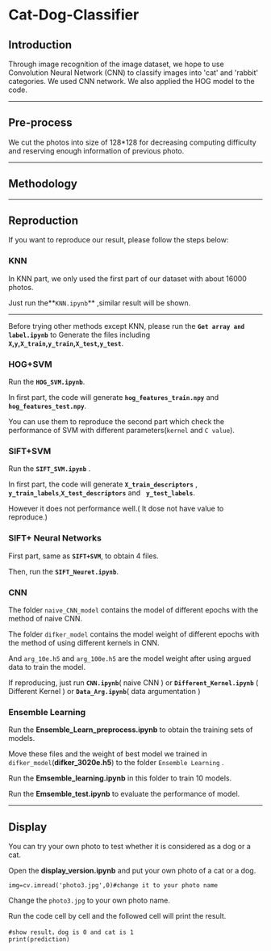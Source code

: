 # Cat-Dog-Classifier

## Introduction

Through image recognition of the image dataset, we hope to use Convolution Neural Network (CNN) to classify images into 'cat' and 'rabbit' categories. We used CNN network. We also applied the HOG model to the code.



---



## Pre-process

We cut the photos into size of 128*128 for decreasing computing difficulty and reserving enough information of previous photo.



---



## Methodology





---





## Reproduction

If you want to reproduce our result, please follow the steps below:

### KNN

In KNN part, we only used the first part of our dataset with about 16000 photos.

Just run the**`KNN.ipynb`** ,similar result will be shown.



---



Before trying other methods except KNN, please run the **`Get array and label.ipynb`**   to Generate the files including **`X`,`y`,`X_train`,`y_train`,`X_test`,`y_test`**.

### HOG+SVM

Run the **`HOG_SVM.ipynb`**.

In first part, the code will generate **`hog_features_train.npy`** and **` hog_features_test.npy`**.

You can use them to reproduce the second part which check the performance of SVM with different parameters(`kernel` and `C value`).

### SIFT+SVM

Run the **`SIFT_SVM.ipynb`** .

In first part, the code will generate **`X_train_descriptors`** , **` y_train_labels`**,**`X_test_descriptors`** and **` y_test_labels`**.

However it does not performance well.( It dose not have value to reproduce.)

### SIFT+ Neural Networks

First part, same as **`SIFT+SVM`**, to obtain 4 files.

Then, run the **`SIFT_Neuret.ipynb`**.



### CNN

The folder `naive_CNN_model` contains the model of different epochs with the method of naive CNN.

The folder `difker_model` contains the model weight of different epochs with the method of using different kernels in CNN.

And `arg_10e.h5` and `arg_100e.h5` are the model weight after using argued data to train the model.

If reproducing, just run **`CNN.ipynb`**( naive CNN ) or  **`Different_Kernel.ipynb`** ( Different Kernel ) or **`Data_Arg.ipynb`**( data argumentation )

### Ensemble Learning

Run the **Ensemble_Learn_preprocess.ipynb** to obtain the training sets of models.

Move these files and the weight of best model we trained in `difker_model`(**difker_3020e.h5**) to the folder `Ensemble Learning` .

Run the  **Emsemble_learning.ipynb** in this folder to train 10 models.

Run the **Emsemble_test.ipynb** to evaluate the performance of model.



---



## Display

You can try your own photo to test whether it is considered as a dog or a cat.

Open the **display_version.ipynb** and put your own photo of a cat or a dog.

```
img=cv.imread('photo3.jpg',0)#change it to your photo name
```

Change the `photo3.jpg` to your own photo name.

Run the code cell by cell and the followed cell will print the result.

```
#show result，dog is 0 and cat is 1
print(prediction)
```

